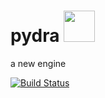 # pydra <img src="pydra_logo.png" width="50">
a new engine

[![Build Status](https://travis-ci.org/nipype/pydra.svg?branch=master)](https://travis-ci.org/nipype/pydra)
